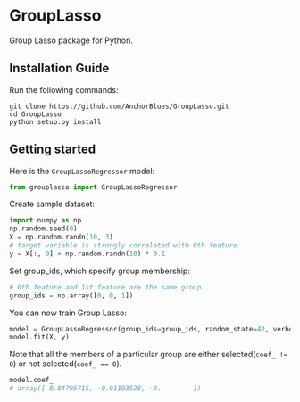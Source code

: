 GroupLasso
========================

Group Lasso package for Python.


## Installation Guide

Run the following commands:

```
git clone https://github.com/AnchorBlues/GroupLasso.git
cd GroupLasso
python setup.py install
```

## Getting started
Here is the `GroupLassoRegressor` model:

```python
from grouplasso import GroupLassoRegressor
```

Create sample dataset:
```python
import numpy as np
np.random.seed(0)
X = np.random.randn(10, 3)
# target variable is strongly correlated with 0th feature.
y = X[:, 0] + np.random.randn(10) * 0.1
```

Set group_ids, which specify group membership:
```python
# 0th feature and 1st feature are the same group.
group_ids = np.array([0, 0, 1])
```

You can now train Group Lasso:
```python
model = GroupLassoRegressor(group_ids=group_ids, random_state=42, verbose=False, alpha=1e-1)
model.fit(X, y)
```

Note that all the members of a particular group are either selected(`coef_ != 0`) or not selected(`coef_ == 0`).
```python
model.coef_
# array([ 0.84795715, -0.01193528, -0.        ])
```
